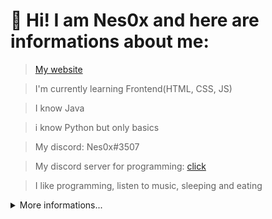 # 👋 Hi! I am Nes0x and here are informations about me:

> [My website](https://nesox.cf)

> I'm currently learning Frontend(HTML, CSS, JS)

> I know Java

> i know Python but only basics

> My discord: Nes0x#3507

> My discord server for programming: [click](https://discord.gg/DyUztQBECF)

> I like programming, listen to music, sleeping and eating


<details>
  <summary>More informations...</summary>
  
  ## Stats of programming. 
  
  <a href="https://wakatime.com"><img src="https://wakatime.com/share/@4623e552-ebbf-4682-81e6-393a2b916c21/148ae338-06ef-4d82-85d1-cec18b25a335.png" /></a>
  
  <a href="https://wakatime.com"><img src="https://wakatime.com/share/@4623e552-ebbf-4682-81e6-393a2b916c21/ce6b6aa3-f79e-4c3e-b8ec-85c9a93edb77.png" /></a>
  
  <a href="https://wakatime.com"><img src="https://wakatime.com/share/@4623e552-ebbf-4682-81e6-393a2b916c21/3726842f-ed5e-45ff-9a47-1d4c1cd028fb.png" /></a>
  
  
  

  ## My most used languages.

  ![Top Language](https://github-readme-stats.vercel.app/api/top-langs/?username=Nes0x)
  
   

  ## My hardware.

  ![Graphic Card](https://img.shields.io/badge/NVIDIA-GTX_1050-76900?logo=nvidia&logoColor=green)

  ![Cpu](https://img.shields.io/badge/AMD-Ryzen_5_1400-ED1C24?logo=amd&logoColor=orange)
  
  
  ## My tools, languages and everything.

  ![JavaTool](https://img.shields.io/badge/JetBrains-IntelliJ_IDEA-3376AB?logo=IntelliJIDEA&logoColor=black) - IDE for Java
  
  ![PythonTool](https://img.shields.io/badge/Microsoft-Visual_Studio_Code-3376AB?logo=VisualStudioCode&logoColor=lightblue) - for Python, HTML, CSS and JS
  
  ![PythonLanguage](https://img.shields.io/badge/Python-3376AB?logo=python&logoColor=lightblue) - best language

  ![JavaLanguage](https://img.shields.io/badge/Java-3376AB?logo=java&logoColor=orange) - my favourite language

  ![HTML](https://img.shields.io/badge/HTML-3376AB?logo=HTML5&logoColor=orange) - head body

  ![CSS](https://img.shields.io/badge/CSS-3376AB?logo=CSS3&logoColor=lightblue) - colors

  ![JS](https://img.shields.io/badge/JavaScript-3376AB?logo=JavaScript&logoColor=yellow) - animations

  ![StackOverflow](https://img.shields.io/badge/Stack_Overflow-3376AB?logo=stack-overflow&logoColor=orange) - best site forever 

  ![Trello](https://img.shields.io/badge/Trello-3376AB?logo=Trello&logoColor=lightblue) - for project management

  ![Git](https://img.shields.io/badge/Git-3376AB?logo=Git&logoColor=orange) - version control 

  
  ## Socials.
  ![YouTube](https://img.shields.io/badge/Youtube-ED1C24?logo=youtube&logoColor=white) - [click](https://m.youtube.com/channel/UC6ytYclQPwHrzagzTBfZjUQ)
</details> 
